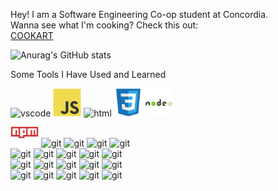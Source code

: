 Hey! I am a Software Engineering Co-op student at Concordia.  
Wanna see what I'm cooking? Check this out:  
[COOKART](https://cookart.onrender.com)

![Anurag's GitHub stats](https://github-readme-stats.vercel.app/api?username=leonlolleonlol&hide=contribs,stars)

Some Tools I Have Used and Learned   
<p align="left">
<img src="https://cdn.jsdelivr.net/gh/devicons/devicon/icons/vscode/vscode-original.svg" alt="vscode" width="45" height="45"/>
<img src="https://raw.githubusercontent.com/devicons/devicon/master/icons/javascript/javascript-original.svg" alt="javascript" width="45" height="45" />
<img src="https://cdn.jsdelivr.net/gh/devicons/devicon/icons/html5/html5-original.svg" alt="html" width="45" height="45"/>
<img src="https://raw.githubusercontent.com/devicons/devicon/master/icons/css3/css3-original.svg" alt="css3" width="45" height="45" />
<img src="https://raw.githubusercontent.com/devicons/devicon/master/icons/nodejs/nodejs-original-wordmark.svg" alt="nodejs" width="45" height="45" /> <br>

<img src="https://raw.githubusercontent.com/devicons/devicon/master/icons/npm/npm-original-wordmark.svg" alt="npm" width="45" height="45" />
<img src="https://cdn.jsdelivr.net/gh/devicons/devicon/icons/git/git-original.svg" alt="git" width="45" height="45"/>
<img src="https://cdn.jsdelivr.net/gh/devicons/devicon/icons/apple/apple-original.svg" alt="git" width="45" height="45"/>
<img src="https://cdn.jsdelivr.net/gh/devicons/devicon/icons/arduino/arduino-original.svg" alt="git" width="45" height="45"/>
<img src="https://cdn.jsdelivr.net/gh/devicons/devicon/icons/chrome/chrome-original.svg" alt="git" width="45" height="45"/> <br>

<img src="https://cdn.jsdelivr.net/gh/devicons/devicon/icons/devicon/devicon-original.svg" alt="git" width="45" height="45"/>
<img src="https://cdn.jsdelivr.net/gh/devicons/devicon/icons/firefox/firefox-original.svg" alt="git" width="45" height="45"/>
<img src="https://cdn.jsdelivr.net/gh/devicons/devicon/icons/github/github-original.svg" alt="git" width="45" height="45"/>
<img src="https://cdn.jsdelivr.net/gh/devicons/devicon/icons/google/google-original.svg" alt="git" width="45" height="45"/>
<img src="https://cdn.jsdelivr.net/gh/devicons/devicon/icons/gradle/gradle-plain.svg" alt="git" width="45" height="45"/> <br>

<img src="https://cdn.jsdelivr.net/gh/devicons/devicon/icons/inkscape/inkscape-original.svg" alt="git" width="45" height="45"/>
<img src="https://cdn.jsdelivr.net/gh/devicons/devicon/icons/intellij/intellij-original.svg" alt="git" width="45" height="45"/>
<img src="https://cdn.jsdelivr.net/gh/devicons/devicon/icons/java/java-original.svg" alt="git" width="45" height="45"/>
<img src="https://cdn.jsdelivr.net/gh/devicons/devicon/icons/jetbrains/jetbrains-original.svg" alt="git" width="45" height="45"/>
<img src="https://cdn.jsdelivr.net/gh/devicons/devicon/icons/linkedin/linkedin-original.svg" alt="git" width="45" height="45"/>  <br>

<img src="https://cdn.jsdelivr.net/gh/devicons/devicon/icons/moodle/moodle-original.svg" alt="git" width="45" height="45"/>
<img src="https://cdn.jsdelivr.net/gh/devicons/devicon/icons/processing/processing-original.svg" alt="git" width="45" height="45"/>
<img src="https://cdn.jsdelivr.net/gh/devicons/devicon/icons/postgresql/postgresql-original.svg" alt="git" width="45" height="45"/>
<img src="https://cdn.jsdelivr.net/gh/devicons/devicon/icons/slack/slack-original.svg" alt="git" width="45" height="45"/>
<img src="https://cdn.jsdelivr.net/gh/devicons/devicon/icons/windows8/windows8-original.svg" alt="git" width="45" height="45"/>
</p>
